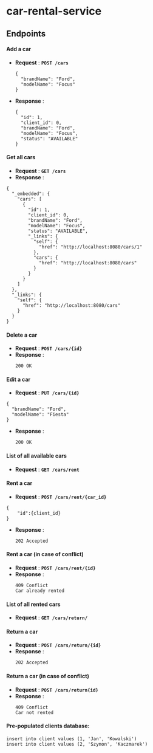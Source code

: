﻿# car-rental-service
## Endpoints

#### Add a car
- **Request** : **`POST /cars`**
  ```
  {
    "brandName": "Ford",
    "modelName": "Focus"
  }
  ```
- **Response** :
  ```
  {
    "id": 1,
    "client_id": 0,
    "brandName": "Ford",
    "modelName": "Focus",
    "status": "AVAILABLE"
  }
  ```
  
#### Get all cars
- **Request** : **`GET /cars`**
- **Response** :
```
{
  "_embedded": {
    "cars": [
      {
        "id": 1,
        "client_id": 0,
        "brandName": "Ford",
        "modelName": "Focus",
        "status": "AVAILABLE",
        "_links": {
          "self": {
            "href": "http://localhost:8080/cars/1"
          },
          "cars": {
            "href": "http://localhost:8080/cars"
          }
        }
      }
    ]
  },
  "_links": {
    "self": {
      "href": "http://localhost:8080/cars"
    }
  }
}
```
  
  
#### Delete a car
- **Request** : **`POST /cars/{id}`**
- **Response** :
  ```
  200 OK
  ```
  
#### Edit a car
- **Request** : **`PUT /cars/{id}`**
```
{
  "brandName": "Ford",
  "modelName": "Fiesta"
}
```
- **Response** :
  ```
  200 OK
  ```

#### List of all available cars
- **Request** : **`GET /cars/rent`**

#### Rent a car
- **Request** : **`POST /cars/rent/{car_id}`**
```
{
	"id":{client_id}
}
```
- **Response** :
  ```
  202 Accepted
  ```
  
#### Rent a car (in case of conflict)
- **Request** : **`POST /cars/rent/{id}`**
- **Response** :
  ```
  409 Conflict
  Car already rented
  ```
  
#### List of all rented cars
- **Request** : **`GET /cars/return/`**

  
#### Return a car
- **Request** : **`POST /cars/return/{id}`**
- **Response** :
  ```
  202 Accepted
  ```
 
 
#### Return a car (in case of conflict)
- **Request** : **`POST /cars/return{id}`**
- **Response** :
  ```
  409 Conflict
  Car not rented
  ```
  
#### Pre-populated clients database:
```
insert into client values (1, 'Jan', 'Kowalski')
insert into client values (2, 'Szymon', 'Kaczmarek')
```
  
